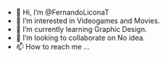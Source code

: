 - 👋 Hi, I’m @FernandoLiconaT
- 👀 I’m interested in Videogames and Movies.
- 🌱 I’m currently learning Graphic Design.
- 💞️ I’m looking to collaborate on No idea.
- 📫 How to reach me ...

<!---
FernandoLiconaT/FernandoLiconaT is a ✨ special ✨ repository because its `README.md` (this file) appears on your GitHub profile.
You can click the Preview link to take a look at your changes.
--->
